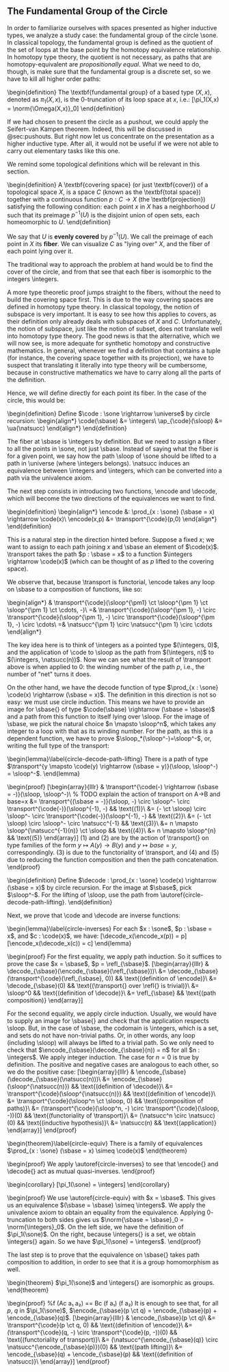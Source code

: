 ## The Fundamental Group of the Circle

In order to familiarize ourselves with spaces presented as higher inductive types, we analyze a study case: the fundamental group of the circle \sone. In classical topology, the fundamental group is defined as the quotient of the set of loops at the base point by the homotopy equivalence relationship. In homotopy type theory, the quotient is not necessary, as paths that are homotopy-equivalent are *propositionally equal*. What we need to do, though, is make sure that the fundamental group is a discrete set, so we have to kill all higher order paths:

\begin{definition}
The \textbf{fundamental group} of a based type $(X,x)$, denoted as $\pi_1(X,x)$, is the $0$-truncation of its loop space at $x$, i.e.:
\[\pi_1(X,x) = \norm{\Omega(X,x)}_0\]
\end{definition}

If we had chosen to present the circle as a pushout, we could apply the Seifert-van Kampen theorem. Indeed, this will be discussed in @sec:pushouts. But right now let us concentrate on the presentation as a higher inductive type. After all, it would not be useful if we were not able to carry out elementary tasks like this one.

We remind some topological definitions which will be relevant in this section.

\begin{definition}
A \textbf{covering space} (or just \textbf{cover}) of a topological space $X$, is a space $C$ (known as the \textbf{total space}) together with a continuous function $p : C \rightarrow X$ (the \textbf{projection}) satisfying the following condition: each point $x$ in $X$ has a neighborhood $U$ such that its preimage $p^{-1}(U)$ is the disjoint union of open sets, each homeomorphic to $U$.
\end{definition}

We say that $U$ is **evenly covered** by $p^{-1}(U)$. We call the preimage of each point in $X$ its **fiber**. We can visualize $C$ as "lying over" $X$, and the fiber of each point lying over it.

The traditional way to approach the problem at hand would be to find the cover of the circle, and from that see that each fiber is isomorphic to the integers \integers.

A more type theoretic proof jumps straight to the fibers, without the need to build the covering space first. This is due to the way covering spaces are defined in homotopy type theory. In classical topology, the notion of subspace is very important. It is easy to see how this applies to covers, as their definition only already deals with subspaces of $X$ and $C$. Unfortunately, the notion of subspace, just like the notion of subset, does not translate well into homotopy type theory. The good news is that the alternative, which we will now see, is more adequate for synthetic homotopy and constructive mathematics. In general, whenever we find a definition that contains a tuple (for instance, the covering space together with its projection), we have to suspect that translating it literally into type theory will be cumbersome, because in constructive mathematics we have to carry along all the parts of the definition.

Hence, we will define directly for each point its fiber. In the case of the circle, this would be:

\begin{definition}
Define $\code : \sone \rightarrow \universe$ by circle recursion:
\begin{align*}
\code(\sbase) &= \integers\\
\ap_{\code}(\sloop) &= \ua(\natsucc)
\end{align*}
\end{definition}

The fiber at \sbase is \integers by definition. But we need to assign a fiber to all the points in \sone, not just \sbase. Instead of saying what the fiber is for a given point, we say how the path \sloop of \sone should be lifted to a path in \universe (where \integers belongs). \natsucc induces an equivalence between \integers and \integers, which can be converted into a path via the univalence axiom.

The next step consists in introducing two functions, \encode and \decode, which will become the two directions of the equivalences we want to find.

\begin{definition}
\begin{align*}
\encode &: \prod_{x : \sone} (\sbase = x) \rightarrow \code(x)\\
\encode(x,p) &= \transport^{\code}(p,0)
\end{align*}
\end{definition}

This is a natural step in the direction hinted before. Suppose a fixed $x$; we want to assign to each path joining $x$ and \sbase an element of $\code(x)$. \transport takes the path $p : \sbase = x$ to a function $\integers \rightarrow \code(x)$ (which can be thought of as $p$ lifted to the covering space).

We observe that, because \transport is functorial, \encode takes any loop on \sbase to a composition of functions, like so:

\begin{align*}
& \transport^{\code}(\sloop^{\pm1} \ct \sloop^{\pm 1} \ct \sloop^{\pm 1} \ct \cdots, -)\\
=& \transport^{\code}(\sloop^{\pm 1}, -) \circ \transport^{\code}(\sloop^{\pm 1}, -) \circ \transport^{\code}(\sloop^{\pm 1}, -) \circ \cdots\\
=& \natsucc^{\pm 1} \circ \natsucc^{\pm 1} \circ \cdots
\end{align*}

The key idea here is to think of \integers as a pointed type $(\integers, 0)$, and the application of \code to \sloop as the path from $(\integers, n)$ to $(\integers, \natsucc(n))$. Now we can see what the result of \transport above is when applied to $0$: the winding number of the path $p$, i.e., the number of "net" turns it does.

On the other hand, we have the decode function of type $\prod_{x : \sone} \code(x) \rightarrow (\sbase = x)$. The definition in this direction is not so easy: we must use circle induction. This means we have to provide an image for \sbase{} of type $\code(\sbase) \rightarrow (\sbase = \sbase)$ and a path from this function to itself lying over \sloop. For the image of \sbase, we pick the natural choice $n \mapsto \sloop^n$, which takes any integer to a loop with that as its winding number. For the path, as this is a dependent function, we have to prove $\sloop_*(\sloop^-)=\sloop^-$, or, writing the full type of the transport:

\begin{lemma}\label{circle-decode-path-lifting}
There is a path of type $\transport^{y \mapsto \code(y) \rightarrow (\sbase = y)}(\sloop, \sloop^-) = \sloop^-$.
\end{lemma}

\begin{proof}
\[\begin{array}{lllr}
& \transport^{\code(-) \rightarrow (\sbase = -)}(\sloop, \sloop^-)\\
% TODO explain the action of transport on A->B and base=x
&= \transport^{(\sbase = -)}(\sloop, -) \circ \sloop^- \circ \transport^{\code(-)}(\sloop^{-1}, -) && \text{(1)}\\
&= (- \ct \sloop) \circ \sloop^- \circ \transport^{\code(-)}(\sloop^{-1}, -) && \text{(2)}\\
&= (- \ct \sloop) \circ \sloop^- \circ \natsucc^{-1} && \text{(3)}\\
&= n \mapsto \sloop^{\natsucc^{-1}(n)} \ct \sloop && \text{(4)}\\
&= n \mapsto \sloop^{n} && \text{(5)}
\end{array}\]
(1) and (2) are by the action of \transport{} on type families of the form $y \mapsto A(y) \rightarrow B(y)$ and $y \mapsto base = y$, correspondingly.
(3) is due to the functoriality of \transport, and (4) and (5) due to reducing the function composition and then the path concatenation.
\end{proof}

\begin{definition}
Define $\decode : \prod_{x : \sone} \code(x) \rightarrow (\sbase = x)$ by circle recursion. For the image at $\sbase$, pick $\sloop^-$. For the lifting of \sloop, use the path from \autoref{circle-decode-path-lifting}.
\end{definition}

Next, we prove that \code and \decode are inverse functions:

\begin{lemma}\label{circle-inverses}
For each $x : \sone$, $p : \sbase = x$, and $c : \code(x)$, we have:
\[\decode_x(\encode_x(p)) = p\]
\[\encode_x(\decode_x(c)) = c\]
\end{lemma}

\begin{proof}
For the first equality, we apply path induction. So it suffices to prove the case $x = \sbase$, $p = \refl_{\sbase}$.
\[\begin{array}{lllr}
& \decode_{\sbase}(\encode_{\sbase}(\refl_{\sbase}))\\
&= \decode_{\sbase}(\transport^{\code}(\refl_{\sbase}, 0)) && \text{(definition of \encode)}\\
&= \decode_{\sbase}(0) && \text{(\transport{} over \refl{} is trivial)}\\
&= \sloop^0 && \text{(definition of \decode)}\\
&= \refl_{\sbase} && \text{(path composition)}
\end{array}\]

For the second equality, we apply circle induction. Usually, we would have to supply an image for \sbase{} and check that the application respects \sloop. But, in the case of \sbase, the codomain is \integers, which is a set, and sets do not have non-trivial paths. Or, in other words, any loop (including \sloop) will always be lifted to a trivial path. So we only need to check that $\encode_{\sbase}(\decode_{\sbase}(n)) = n$ for all $n : \integers$. We apply integer induction. The case for $n = 0$ is true by definition. The positive and negative cases are analogous to each other, so we do the positive case:
\[\begin{array}{lllr}
& \encode_{\sbase}(\decode_{\sbase}(\natsucc(n)))\\
&= \encode_{\sbase}(\sloop^{\natsucc(n)}) && \text{(definition of \decode)}\\
&= \transport^{\code}(\sloop^{\natsucc(n)}) && \text{(definition of \encode)}\\
&= \transport^{\code}(\sloop^n \ct \sloop, 0) && \text{(composition of paths)}\\
&= (\transport^{\code}(\sloop^n, -) \circ \transport^{\code}(\sloop, -))(0) && \text{(functoriality of \transport)}\\
&= (\natsucc^n \circ \natsucc)(0) && \text{(inductive hypothesis)}\\
&= \natsucc(n) && \text{(application)}
\end{array}\]
\end{proof}

\begin{theorem}\label{circle-equiv}
There is a family of equivalences $\prod_{x : \sone} (\sbase = x) \simeq \code(x)$
\end{theorem}

\begin{proof}
We apply \autoref{circle-inverses} to see that \encode{} and \decode{} act as mutual quasi-inverses.
\end{proof}

\begin{corollary}
\[\pi_1(\sone) = \integers\]
\end{corollary}

\begin{proof}
We use \autoref{circle-equiv} with $x = \sbase$. This gives us an equivalence $(\sbase = \sbase) \simeq \integers$. We apply the univalence axiom to obtain an equality from the equivalence. Applying $0$-truncation to both sides gives us $\norm{\sbase = \sbase}_0 = \norm{\integers}_0$. On the left side, we have the definition of $\pi_1(\sone)$. On the right, because \integers{} is a set, we obtain \integers{} again. So we have $\pi_1(\sone) = \integers$.
\end{proof}

The last step is to prove that the equivalence on \sbase{} takes path composition to addition, in order to see that it is a group homomorphism as well.

\begin{theorem}
$\pi_1(\sone)$ and \integers{} are isomorphic as groups.
\end{theorem}

\begin{proof}
%f (Ac a₁ a₂) == Bc (f a₁) (f a₂)
It is enough to see that, for all $p$, $q$ in $\pi_1(\sone)$, $\encode_{\sbase}(p \ct q) = \encode_{\sbase}(p) + \encode_{\sbase}(q)$.
\[\begin{array}{lllr}
& \encode_{\sbase}(p \ct q)\\
&= \transport^{\code}(p \ct q, 0) && \text{(definition of \encode)}\\
&= (\transport^{\code}(q, -) \circ \transport^{\code}(p, -))(0) && \text{(functoriality of transport)}\\
&= (\natsucc^{\encode_{\sbase}(q)} \circ \natsucc^{\encode_{\sbase}(p)})(0) && \text{(path lifting)}\\
&= \encode_{\sbase}(q) + \encode_{\sbase}(p) && \text{(definition of \natsucc)}\\
\end{array}\]
\end{proof}
